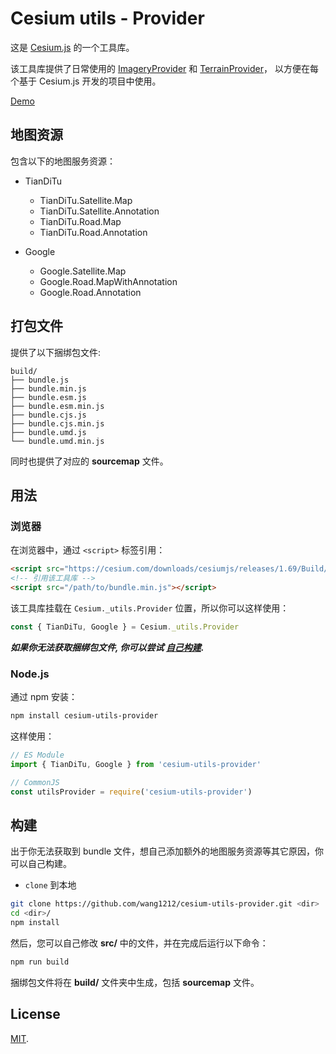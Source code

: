 # Cesium utils - Provider

这是 [Cesium.js](https://cesium.com/cesiumjs/) 的一个工具库。

该工具库提供了日常使用的 [ImageryProvider](https://cesium.com/docs/cesiumjs-ref-doc/ImageryProvider.html) 和 [TerrainProvider](https://cesium.com/docs/cesiumjs-ref-doc/TerrainProvider.html)， 以方便在每个基于 Cesium.js 开发的项目中使用。

[Demo](./test/index.html)

## 地图资源

包含以下的地图服务资源：

-   TianDiTu

    -   TianDiTu.Satellite.Map
    -   TianDiTu.Satellite.Annotation
    -   TianDiTu.Road.Map
    -   TianDiTu.Road.Annotation

-   Google

    -   Google.Satellite.Map
    -   Google.Road.MapWithAnnotation
    -   Google.Road.Annotation

## 打包文件

提供了以下捆绑包文件:

    build/
    ├── bundle.js
    ├── bundle.min.js
    ├── bundle.esm.js
    ├── bundle.esm.min.js
    ├── bundle.cjs.js
    ├── bundle.cjs.min.js
    ├── bundle.umd.js
    └── bundle.umd.min.js

同时也提供了对应的 **sourcemap** 文件。

## 用法

### 浏览器

在浏览器中，通过 `<script>` 标签引用：

```html
<script src="https://cesium.com/downloads/cesiumjs/releases/1.69/Build/Cesium/Cesium.js"></script>
<!-- 引用该工具库 -->
<script src="/path/to/bundle.min.js"></script>
```

该工具库挂载在 `Cesium._utils.Provider` 位置，所以你可以这样使用：

```js
const { TianDiTu, Google } = Cesium._utils.Provider
```

**_如果你无法获取捆绑包文件, 你可以尝试 [自己构建](#build)._**

### Node.js

通过 npm 安装：

```bash
npm install cesium-utils-provider
```

这样使用：

```js
// ES Module
import { TianDiTu, Google } from 'cesium-utils-provider'

// CommonJS
const utilsProvider = require('cesium-utils-provider')
```

## 构建

出于你无法获取到 bundle 文件，想自己添加额外的地图服务资源等其它原因，你可以自己构建。

-   `clone` 到本地

```bash
git clone https://github.com/wang1212/cesium-utils-provider.git <dir>
cd <dir>/
npm install
```

然后，您可以自己修改 **src/** 中的文件，并在完成后运行以下命令：

```bash
npm run build
```

捆绑包文件将在 **build/** 文件夹中生成，包括 **sourcemap** 文件。

## License

[MIT](./LICENSE).
